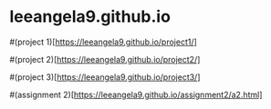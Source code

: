 # leeangela9.github.io

#(project 1)[https://leeangela9.github.io/project1/]

#(project 2)[https://leeangela9.github.io/project2/]

#(project 3)[https://leeangela9.github.io/project3/]

#(assignment 2)[https://leeangela9.github.io/assignment2/a2.html]
